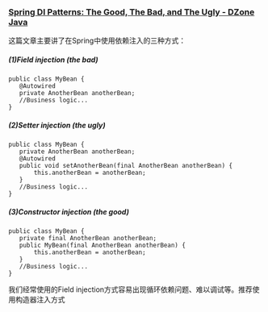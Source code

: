 ### [Spring DI Patterns: The Good, The Bad, and The Ugly - DZone Java](https://dzone.com/articles/spring-di-patterns-the-good-the-bad-and-the-ugly)
这篇文章主要讲了在Spring中使用依赖注入的三种方式：
##### (1)Field injection (the bad)
```
public class MyBean {
   @Autowired
   private AnotherBean anotherBean;
   //Business logic...
}
```
##### (2)Setter injection (the ugly)
```
public class MyBean {
   private AnotherBean anotherBean;
   @Autowired
   public void setAnotherBean(final AnotherBean anotherBean) {
       this.anotherBean = anotherBean;
   }
   //Business logic...
}
```
##### (3)Constructor injection (the good)
```
public class MyBean {
   private final AnotherBean anotherBean;
   public MyBean(final AnotherBean anotherBean) {
       this.anotherBean = anotherBean;
   }
   //Business logic...
}
```
我们经常使用的Field injection方式容易出现循环依赖问题、难以调试等。推荐使用构造器注入方式
